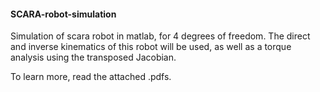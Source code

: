 #### SCARA-robot-simulation
Simulation of scara robot in matlab, for 4 degrees of freedom. The direct and inverse kinematics of this robot will be used, as well as a torque analysis using the transposed Jacobian.

To learn more, read the attached .pdfs.
